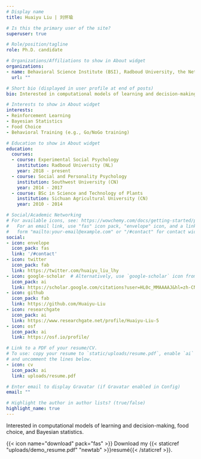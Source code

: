 ```yaml
---
# Display name
title: Huaiyu Liu | 刘怀瑜

# Is this the primary user of the site?
superuser: true

# Role/position/tagline
role: Ph.D. candidate

# Organizations/Affiliations to show in About widget
organizations:
- name: Behavioral Science Institute (BSI), Radboud University, the Netherlands
  url: ""

# Short bio (displayed in user profile at end of posts)
bio: Interested in computational models of learning and decision-making, food choice, and Bayesian statistics.

# Interests to show in About widget
interests:
- Reinforcement Learning
- Bayesian Statistics
- Food Choice
- Behavioral Training (e.g., Go/NoGo training)

# Education to show in About widget
education:
  courses:
  - course: Experimental Social Psychology
    institution: Radboud University (NL)
    year: 2018 - present
  - course: Social and Personality Psychology
    institution: Southwest University (CN)
    year: 2014 - 2017
  - course: BSc in Science and Technology of Plants
    institution: Sichuan Agricultural University (CN)
    year: 2010 - 2014

# Social/Academic Networking
# For available icons, see: https://wowchemy.com/docs/getting-started/page-builder/#icons
#   For an email link, use "fas" icon pack, "envelope" icon, and a link in the
#   form "mailto:your-email@example.com" or "/#contact" for contact widget.
social:
- icon: envelope
  icon_pack: fas
  link: '/#contact'
- icon: twitter
  icon_pack: fab
  link: https://twitter.com/huaiyu_liu_lhy
- icon: google-scholar  # Alternatively, use `google-scholar` icon from `ai` icon pack
  icon_pack: ai
  link: https://scholar.google.com/citations?user=HL0c_MMAAAAJ&hl=zh-CN
- icon: github
  icon_pack: fab
  link: https://github.com/Huaiyu-Liu
- icon: researchgate
  icon_pack: ai
  link: https://www.researchgate.net/profile/Huaiyu-Liu-5
- icon: osf
  icon_pack: ai
  link: https://osf.io/profile/

# Link to a PDF of your resume/CV.
# To use: copy your resume to `static/uploads/resume.pdf`, enable `ai` icons in `params.toml`, 
# and uncomment the lines below.
- icon: cv
  icon_pack: ai
  link: uploads/resume.pdf

# Enter email to display Gravatar (if Gravatar enabled in Config)
email: ""

# Highlight the author in author lists? (true/false)
highlight_name: true
---
```


Interested in computational models of learning and decision-making, food choice, and Bayesian statistics.

{{< icon name="download" pack="fas" >}} Download my {{< staticref "uploads/demo_resume.pdf" "newtab" >}}resumé{{< /staticref >}}.

